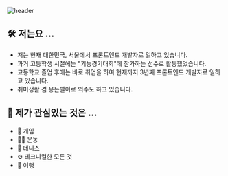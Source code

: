 <!--
**kangjae4real/kangjae4real** is a ✨ _special_ ✨ repository because its `README.md` (this file) appears on your GitHub profile.

Here are some ideas to get you started:

- 🔭 I’m currently working on ...
- 🌱 I’m currently learning ...
- 👯 I’m looking to collaborate on ...
- 🤔 I’m looking for help with ...
- 💬 Ask me about ...
- 📫 How to reach me: ...
- 😄 Pronouns: ...
- ⚡ Fun fact: ...
-->

![header](https://capsule-render.vercel.app/api?type=transparent&fontColor=703ee5&text=프론트엔드%20개발자&height=150&fontSize=60&desc=최강재&descAlignY=80&descAlign=72)

## 🛠️ 저는요 ...
- 저는 현재 대한민국, 서울에서 프론트엔드 개발자로 일하고 있습니다.
- 과거 고등학생 시절에는 "기능경기대회"에 참가하는 선수로 활동했었습니다.
- 고등학교 졸업 후에는 바로 취업을 하여 현재까지 3년째 프론트엔드 개발자로 일하고 있습니다.
- 취미생활 겸 용돈벌이로 외주도 하고 있습니다.

## 🔭 제가 관심있는 것은 ...
- 🎲 게임
- 🏋️‍♂️ 운동
- 🎾 테니스
- ⚙️ 테크니컬한 모든 것
- 🛫 여행
